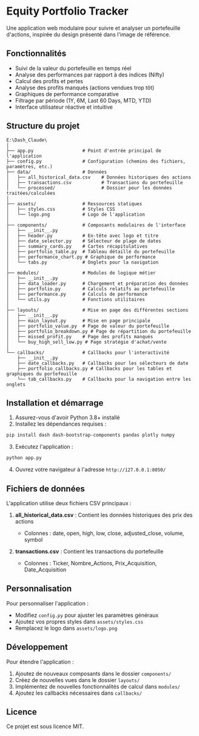 # Equity Portfolio Tracker

Une application web modulaire pour suivre et analyser un portefeuille d'actions, inspirée du design présenté dans l'image de référence.

## Fonctionnalités

- Suivi de la valeur du portefeuille en temps réel
- Analyse des performances par rapport à des indices (Nifty)
- Calcul des profits et pertes
- Analyse des profits manqués (actions vendues trop tôt)
- Graphiques de performance comparative
- Filtrage par période (1Y, 6M, Last 60 Days, MTD, YTD)
- Interface utilisateur réactive et intuitive

## Structure du projet

```
E:\Dash_Claude\
│
├── app.py                  # Point d'entrée principal de l'application
├── config.py               # Configuration (chemins des fichiers, paramètres, etc.)
├── data/                   # Données
│   ├── all_historical_data.csv    # Données historiques des actions
│   ├── transactions.csv           # Transactions du portefeuille
│   └── processed/                 # Dossier pour les données traitées/calculées
│
├── assets/                 # Ressources statiques
│   ├── styles.css          # Styles CSS
│   └── logo.png            # Logo de l'application
│
├── components/             # Composants modulaires de l'interface
│   ├── __init__.py
│   ├── header.py           # En-tête avec logo et titre
│   ├── date_selector.py    # Sélecteur de plage de dates
│   ├── summary_cards.py    # Cartes récapitulatives
│   ├── portfolio_table.py  # Tableau détaillé du portefeuille
│   ├── performance_chart.py # Graphique de performance
│   └── tabs.py             # Onglets pour la navigation
│
├── modules/                # Modules de logique métier
│   ├── __init__.py
│   ├── data_loader.py      # Chargement et préparation des données
│   ├── portfolio.py        # Calculs relatifs au portefeuille
│   ├── performance.py      # Calculs de performance
│   └── utils.py            # Fonctions utilitaires
│
├── layouts/                # Mise en page des différentes sections
│   ├── __init__.py
│   ├── main_layout.py      # Mise en page principale
│   ├── portfolio_value.py  # Page de valeur du portefeuille
│   ├── portfolio_breakdown.py # Page de répartition du portefeuille
│   ├── missed_profit.py    # Page des profits manqués
│   └── buy_high_sell_low.py # Page stratégie d'achat/vente
│
└── callbacks/              # Callbacks pour l'interactivité
    ├── __init__.py
    ├── date_callbacks.py   # Callbacks pour les sélecteurs de date
    ├── portfolio_callbacks.py # Callbacks pour les tables et graphiques du portefeuille
    └── tab_callbacks.py    # Callbacks pour la navigation entre les onglets
```

## Installation et démarrage

1. Assurez-vous d'avoir Python 3.8+ installé
2. Installez les dépendances requises :

```bash
pip install dash dash-bootstrap-components pandas plotly numpy
```

3. Exécutez l'application :

```bash
python app.py
```

4. Ouvrez votre navigateur à l'adresse `http://127.0.0.1:8050/`

## Fichiers de données

L'application utilise deux fichiers CSV principaux :

1. **all_historical_data.csv** : Contient les données historiques des prix des actions
   - Colonnes : date, open, high, low, close, adjusted_close, volume, symbol

2. **transactions.csv** : Contient les transactions du portefeuille
   - Colonnes : Ticker, Nombre_Actions, Prix_Acquisition, Date_Acquisition

## Personnalisation

Pour personnaliser l'application :

- Modifiez `config.py` pour ajuster les paramètres généraux
- Ajoutez vos propres styles dans `assets/styles.css`
- Remplacez le logo dans `assets/logo.png`

## Développement

Pour étendre l'application :

1. Ajoutez de nouveaux composants dans le dossier `components/`
2. Créez de nouvelles vues dans le dossier `layouts/`
3. Implémentez de nouvelles fonctionnalités de calcul dans `modules/`
4. Ajoutez les callbacks nécessaires dans `callbacks/`

## Licence

Ce projet est sous licence MIT.